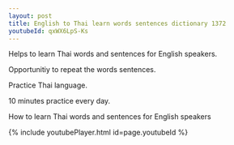 ```yaml
---
layout: post
title: English to Thai learn words sentences dictionary 1372 
youtubeId: qxWX6LpS-Ks
---
```

 
 
Helps to learn Thai words and sentences for English speakers.

Opportunitiy to repeat the words sentences. 

Practice Thai language. 
 
10 minutes practice every day. 
 
How to learn Thai words and sentences for English speakers 
 
{% include youtubePlayer.html id=page.youtubeId %}
 
